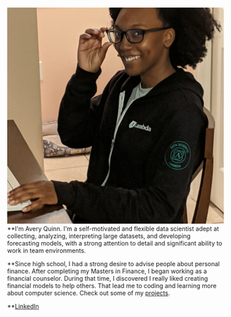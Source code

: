![Hey there, I'm Avery. I'm a data scientist. Check out my work.](https://raw.githubusercontent.com/Avery1493/Avery1493/main/bio.gif)
**I'm Avery Quinn. I'm a self-motivated and flexible data scientist adept at collecting, analyzing, interpreting large datasets, and developing forecasting models, with a strong attention to detail and significant ability to work in team environments.

**Since high school, I had a strong desire to advise people about personal finance. After completing my Masters in Finance, I began working as a financial counselor. During that time, I discovered I really liked creating financial models to help others. That lead me to coding and learning more about computer science. Check out some of my [projects](https://avery1493.github.io/).

**[LinkedIn](https://www.linkedin.com/in/averyquinn/)
<!--
**Avery1493/Avery1493** is a ✨ _special_ ✨ repository because its `README.md` (this file) appears on your GitHub profile.

Here are some ideas to get you started:

- 🔭 I’m currently working on ...
- 🌱 I’m currently learning ...
- 👯 I’m looking to collaborate on ...
- 🤔 I’m looking for help with ...
- 💬 Ask me about ...
- 📫 How to reach me: ...
- 😄 Pronouns: ...
- ⚡ Fun fact: ...
-->
